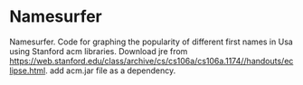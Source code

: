 # Namesurfer
Namesurfer. Code for graphing the popularity of different first names in Usa using Stanford acm libraries. 
Download jre from https://web.stanford.edu/class/archive/cs/cs106a/cs106a.1174//handouts/eclipse.html. add acm.jar file as a dependency. 

